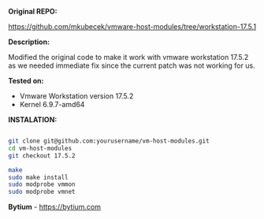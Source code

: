 **Original REPO:**

https://github.com/mkubecek/vmware-host-modules/tree/workstation-17.5.1

**Description:**

Modified the original code to make it work with vmware workstation 17.5.2 as we needed immediate fix since the current patch was not working for us.

**Tested on:**

- Vmware Workstation version 17.5.2
- Kernel 6.9.7-amd64

**INSTALATION:**
```bash

git clone git@github.com:yourusername/vm-host-modules.git
cd vm-host-modules
git checkout 17.5.2

make
sudo make install
sudo modprobe vmmon
sudo modprobe vmnet
```




**Bytium** - https://bytium.com
